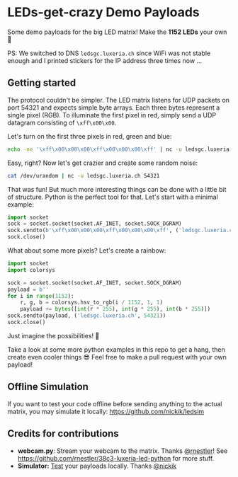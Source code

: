 # LEDs-get-crazy Demo Payloads
Some demo payloads for the big LED matrix! Make the **1152 LEDs** your own 🎨

PS: We switched to DNS `ledsgc.luxeria.ch` since WiFi was not stable enough and I printed stickers for the IP address three times now ...

## Getting started

The protocol couldn't be simpler. The LED matrix listens for UDP packets on port 54321 and expects simple byte arrays. Each three bytes represent a single pixel (RGB). To illuminate the first pixel in red, simply send a UDP datagram consisting of `\xff\x00\x00`.

Let's turn on the first three pixels in red, green and blue:

```bash
echo -ne '\xff\x00\x00\x00\xff\x00\x00\x00\xff' | nc -u ledsgc.luxeria.ch 54321
```

Easy, right? Now let's get crazier and create some random noise:

```bash
cat /dev/urandom | nc -u ledsgc.luxeria.ch 54321
```

That was fun! But much more interesting things can be done with a little bit of structure. Python is the perfect tool for that. Let's start with a minimal example:

```python
import socket
sock = socket.socket(socket.AF_INET, socket.SOCK_DGRAM)
sock.sendto(b'\xff\x00\x00\x00\xff\x00\x00\x00\xff', ('ledsgc.luxeria.ch', 54321))
sock.close()
```

What about some more pixels? Let's create a rainbow:

```python
import socket
import colorsys

sock = socket.socket(socket.AF_INET, socket.SOCK_DGRAM)
payload = b''
for i in range(1152):
    r, g, b = colorsys.hsv_to_rgb(i / 1152, 1, 1)
    payload += bytes([int(r * 255), int(g * 255), int(b * 255)])
sock.sendto(payload, ('ledsgc.luxeria.ch', 54321))
sock.close()
```

Just imagine the possibilities! 🌈

Take a look at some more python examples in this repo to get a hang, then create even cooler things 😎 Feel free to make a pull request with your own payload!

## Offline Simulation

If you want to test your code offline before sending anything to the actual matrix, you may simulate it locally: https://github.com/nickik/ledsim

## Credits for contributions
- **webcam.py**: Stream your webcam to the matrix. Thanks [@rnestler](https://github.com/rnestler)! See https://github.com/rnestler/38c3-luxeria-led-python for more stuff.
- **Simulator:** [Test](https://github.com/nickik/ledsim) your payloads locally. Thanks [@nickik](https://github.com/nickik)
